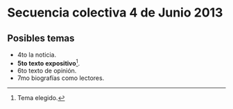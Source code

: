 # Secuencia colectiva 4 de Junio 2013

## Posibles temas
+ 4to la noticia.
+ **5to texto expositivo**[^1].
+ 6to texto de opinión.
+ 7mo biografías como lectores.


[^1]: Tema elegido.	
